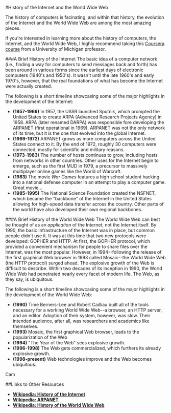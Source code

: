 #History of the Internet and the World Wide Web

The history of computers is facinating, and within that history, the evolution of the Internet and the World Wide Web are among the most amazing pieces.

If you're interested in learning more about the history of computers, the Internet, and the World Wide Web, I highly recommend taking this [Coursera course](https://class.coursera.org/insidetheinternet-2012-001) from a University of Michigan professor.

###A Brief History of the Internet
The basic idea of a computer network (i.e., finding a way for computers to send messages back and forth) has been around in various forms since the earliest days of electronic computers (1940's and 1950's). It wasn't until the late 1960's and early 1970's, however, that the real foundations of what has become the Internet were actually created.

The following is a short timeline showcasing some of the major highlights in the development of the Internet:
* **(1957-1969)** In 1957, the USSR launched Sputnik, which prompted the United States to create ARPA (Advanced Research Projects Agency) in 1958. ARPA (later renamed DARPA) was responsible fore developing the ARPANET (first operational in 1969). ARPANET was not the only network of its time, but it is the one that evolved into the global Internet.
* **(1969-1972)** ARPANET grows as more computers across the United States connect to it. By the end of 1972, roughly 30 computers were connected, mostly for scientific and military reasons.
* **(1973-1983)** The number of hosts continues to grow, including hosts from networks in other countries. Other uses for the Internet begin to emerge, such as the first MUD in 1979, a precursor to massively multiplayer online games like the World of Warcraft.
* **(1983)** The movie *War Games* features a high school student hacking into a national defense computer in an attempt to play a computer game. Great movie...
* **(1985-1995)** The National Science Foundation created the NSFNET, which became the "backbone" of the Internet in the United States allowing for high-speed data transfer across the country. Other parts of the world have also developed their own regional backbones.

###A Brief History of the World Wide Web
The World Wide Web can best be thought of as an *application* of the Internet, not the Internet itself. By 1990, the basic infrastructure of the Internet was in place, but common people didn't use it. It was at this time that two new protocols were developed: GOPHER and HTTP. At first, the GOPHER protocol, which provided a convenient mechanism for people to share files over the Internet, was the most popular. However, in 1994--following the release of the first graphical Web browser in 1993 called Mosaic--the World Wide Web (the HTTP protocol) surged ahead. The explosive growth of the Web is difficult to describe. Within two decades of its inception in 1990, the World Wide Web had penetrated nearly every facet of modern life. The Web, as they say, is ubiquitous.

The following is a short timeline showcasing some of the major highlights in the development of the World Wide Web:
* **(1990)** Time Berners-Lee and Robert Cailliau built all of the tools necessary for a working World Wide Web--a browser, an HTTP server, and an editor. Adoption of their system, however, was slow. Their intended audience, after all, was researchers and academics like themselves.
* **(1993)** Mosaic, the first graphical Web browser, leads to the popularization of the Web
* **(1994)** "The Year of the Web" sees explosive growth.
* **(1996-1998)** The Web gets commercialized, which furthers its already explosive growth.
* **(1998-present)** Web technologies improve and the Web becomes ubiquitous.

Cam

##Links to Other Resources
* **[Wikipedia: History of the Internet](http://en.wikipedia.org/wiki/History_of_the_Internet)**
* **[Wikipedia: ARPANET](http://en.wikipedia.org/wiki/ARPANET)**
* **[Wikipedia: History of the World Wide Web](http://en.wikipedia.org/wiki/History_of_the_world_wide_web)**
